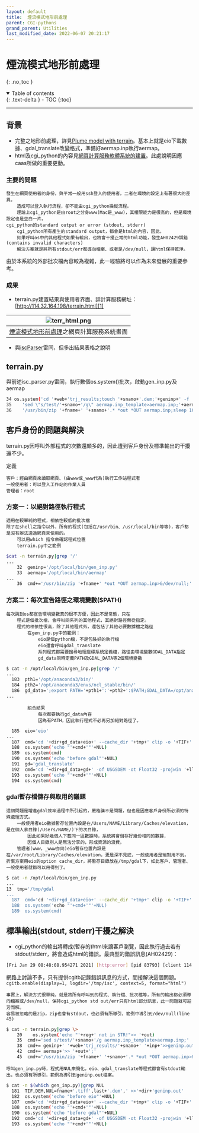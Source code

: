```yaml
---
layout: default
title:  煙流模式地形前處理
parent: CGI-pythons
grand_parent: Utilities
last_modified_date: 2022-06-07 20:21:17
---
```

# 煙流模式地形前處理
{: .no_toc }

<details open markdown="block">
  <summary>
    Table of contents
  </summary>
  {: .text-delta }
- TOC
{:toc}
</details>

---

## 背景

- 完整之地形前處理，詳見[Plume model with terrain](../../PlumeModels/TG_pathways/terrain.md)。基本上就是eio下載數據、gdal_translate改變格式，準備好aermap.inp執行aermap。
- html及cgi_python的內容見[網頁計算服務軟體系統的建置](CaaS_review.md)。此處說明因應caas所做的重要更動。

### 主要的問題

    發生在網頁使用者的身份，與平常一般用ssh登入的使用者，二者在環境的設定上有著很大的差異，
        造成可以登入執行流程，卻不能由cgi_python操縱流程。
        理論上cgi_python是由root之分身www(Mac是_www)，其權限能力是很高的，但是環境設定也是空白一片。
    cgi_python的standard output or error (stdout, stderr)
        cgi_python所有產生的standard output，都會是html的內容，因此，
        如果呼叫os中的其他程式如果有輸出，也將會干擾正常的html功能，發生AH02429誤錯(contains invalid characters)
        解決方案就是將所有stdout/err都導向檔案、或者是/dev/null，讓html保持乾淨。

由於本系統的外部批次檔內容較為複雜，此一經驗將可以作為未來發展的重要參考。


### 成果

- terrain.py建置結果與使用者界面、詳計算服務網址：[http://114.32.164.198/terrain.html][1]

|![terr_html.png](https://drive.google.com/uc?id=1-dYmAoM5i5sXt3sf1FFVnnSNMli7f0Rt)|
|:-:|
| [煙流模式地形前處理][1]之網頁計算服務系統畫面 |

- 與[iscParser](isc_parser.md)雷同，但多出結果表格之說明

## terrain.py

與前述isc_parser.py雷同，執行數個os.system()批次，啟動gen_inp.py及aermap

```bash
34 os.system('cd '+web+'trj_results;touch '+snamo+'.dem;'+geninp+' -f '+snamo+' -d \"'+inp+'\">> '+out+';'+
35    'sed \"s/test/'+snamo+'/g\" aermap.inp_template>aermap.inp;'+aermap+' >> '+out+';'+
36    '/usr/bin/zip '+fname+' '+snamo+'.* *out *OUT aermap.inp;sleep 10s')
```

## 客戶身份的問題與解決

terrain.py因呼叫外部程式的次數還頗多的，因此遭到客戶身份及標準輸出的干擾還不少。

定義

    客戶：經由網頁來讀取網頁、(由www或_www代為)執行工作站程式者
    一般使用者：可以登入工作站的作業人員
    管理者：root

### 方案一：以絕對路徑執行程式

    適用在較單純的程式，相依性較低的批次檔
    除了在shell之指令以外，所有的程式(包括在/usr/bin、/usr/local/bin等等)，客戶都是沒有辦法透過網頁來使用的。
        可以用which 指令來確認程式位置
        terrain.py中之範例

```bash
$cat -n terrain.py|grep '/'
...
    32  geninp='/opt/local/bin/gen_inp.py'
    33  aermap='/opt/local/bin/aermap'
...
    36  cmd+='/usr/bin/zip '+fname+' *out *OUT aermap.inp>&/dev/null;'
```

### 方案二：每次宣告路徑之環境變數($PATH)

    每次跳到os都宣告環境變數真的很不方便，因此不是常態，只在
        程式是個批次檔，會呼叫同系列的其他程式，其絕對路徑無從指定。
        程式的相依性很高，除了其他程式外，還包括了其他必要數據檔之路徑
            在gen_inp.py中的範例：
                eio是個python檔，不是包裝好的執行檔
                eio還會呼叫gdal_translate
                系列程式都需要搜尋地理座標系統定義檔，路徑由環境變數GDAL_DATA指定
                gd_data同時定義PATH及GDAL_DATA等2個環境變數

```bash
$ cat -n /opt/local/bin/gen_inp.py|grep '/'
...
  183  pth1='/opt/anaconda3/bin/'
  184  pth2='/opt/anaconda3/envs/ncl_stable/bin/'
  186  gd_data=';export PATH='+pth1+':'+pth2+':$PATH;GDAL_DATA=/opt/anaconda3/envs/py37/share/gdal '
...
```

            組合結果
                每次都要執行gd_data內容
                因為有PATH，因此執行程式不必再另加絕對路徑了。

```bash
  185  eio='eio'
...
  187  cmd='cd '+dir+gd_data+eio+' --cache_dir '+tmp+' clip -o '+TIF+' --bounds '+smin+NUL
  188  os.system('echo "'+cmd+'"'+NUL)
  189  os.system(cmd)
  190  os.system('echo "before gdal"'+NUL)
  191  gd='gdal_translate'
  192  cmd='cd '+dir+gd_data+gd+' -of USGSDEM -ot Float32 -projwin '+llNE+' '+TIF+' '+DEM+NUL
  193  os.system('echo "'+cmd+'"'+NUL)
  194  os.system(cmd)
```

### gdal暫存檔儲存與取用的議題

    這個問題是增進gdal效率過程中所引起的，嚴格講不是問題，但也是因應客戶身份所必須的特殊處理方式。
        一般使用者eio數據暫存位置內設是在/Users/NAME/Library/Caches/elevation，是在個人家目錄(/Users/NAME/)下的次目錄，
            因此如果好幾個人下載同一區數據時，系統將會儲存好幾份相同的數據，
            因個人目錄別人是無法分享的，形成資源的浪費。
        管理者(www，_www亦同)eio暫存位置內設是在/var/root/Library/Caches/elevation，更是深不見底，一般使用者是絕對用不到。
    折衷方案用eio的option cache_dir，將暫存目錄放在/tmp/gdal下，如此客戶、管理者、一般使用者就都可以用得到了。

```bash
$ cat -n /opt/local/bin/gen_inp.py
...
13  tmp='/tmp/gdal
...
  187  cmd='cd '+dir+gd_data+eio+' --cache_dir '+tmp+' clip -o '+TIF+' --bounds '+smin+NUL
  188  os.system('echo "'+cmd+'"'+NUL)
  189  os.system(cmd)
```

## 標準輸出(stdout, stderr)干擾之解決

- cgi_python的輸出將轉成(暫存的)html來讓客戶瀏覽，因此執行過去若有stdout/stderr，將會造成html的錯誤。最典型的錯誤訊息(AH02429)：

```bash
[Fri Jan 29 08:48:08.954271 2021] [http:error] [pid 83793] [client 114.45.83.32:46685] AH02429: Response header name '  adding' contains invalid characters, aborting request
```

網路上討論不多，只有提供cgitb記錄錯誤訊息的方式，間接解決這個問題。
`cgitb.enable(display=1, logdir='/tmp/isc', context=5, format="html")`

    事實上，解決方式很單純，就是將所有呼叫到的程式、執行檔、批次檔等，所有的輸出都必須導向檔案或/dev/null，保持cgi_python std out/err只有html部分訊息，此一問題就可迎刃而解。
    容易被忽略的是zip，zip也會有stdout，也必須有所導引，範例中導引到/dev/null(line 45)

```bash
$ cat -n terrain.py|grep \>
    20    os.system('echo "'+reg+' not in STR!">> '+out)
    35  cmd+='sed s/test/'+snamo+'/g aermap.inp_template>aermap.inp;'
    38  cmd+= geninp+' '+web+'trj_results/'+snamo+' '+inp+'>>geninp.out;'
    42  cmd+= aermap+'>> '+out+';'
    45  cmd+='/usr/bin/zip '+fname+' '+snamo+'.* *out *OUT aermap.inp>&/dev/null;'
```

    呼叫gen_inp.py時，程式用NUL來簡化。eio、gdal_translate等程式都會有stdout輸出，也必須有所導引，範例為導引到geninp.out檔案。

```bash
$ cat -n $(which gen_inp.py)|grep NUL
  181  TIF,DEM,NUL=fname+'.tiff',last+'.dem',' >>'+dir+'geninp.out'
  182  os.system('echo "before eio"'+NUL)
  187  cmd='cd '+dir+gd_data+eio+' --cache_dir '+tmp+' clip -o '+TIF+' --bounds '+smin+NUL
  188  os.system('echo "'+cmd+'"'+NUL)
  190  os.system('echo "before gdal"'+NUL)
  192  cmd='cd '+dir+gd_data+gd+' -of USGSDEM -ot Float32 -projwin '+llNE+' '+TIF+' '+DEM+NUL
  193  os.system('echo "'+cmd+'"'+NUL)
```

[1]: http://114.32.164.198/terrain.html "煙流模式地形前處理"